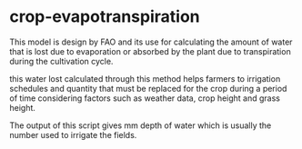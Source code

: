 # crop-evapotranspiration

This model is design by FAO and its use for calculating the amount of water that is lost due to evaporation or absorbed by the plant due to transpiration during the cultivation cycle.

this water lost calculated through this method helps farmers to irrigation schedules and quantity that must be replaced for the crop during a period of time considering factors such as weather data, crop height and grass height.

The output of this script gives mm depth of water which is usually the number used to irrigate the fields.

